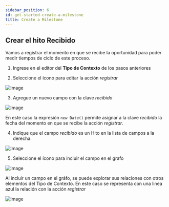 ```yaml
---
sidebar_position: 6
id: get-started-create-a-milestone
title: Create a Milestone
---
```

## Crear el hito Recibido
Vamos a registrar el momento en que se recibe la oportunidad para poder medir tiempos de ciclo de este proceso. 

1. Ingrese en el editor del **Tipo de Contexto** de los pasos anteriores

2. Seleccione el ícono para editar la acción *registrar*

![image](https://user-images.githubusercontent.com/44214222/118591037-1fece500-b769-11eb-836b-09b3a22c5167.png)

3. Agregue un nuevo campo con la clave *recibido*

![image](https://user-images.githubusercontent.com/44214222/118591135-4ca0fc80-b769-11eb-86f6-5a33a5441a06.png)

En este caso la expresión ```new Date()``` permite asignar a la clave *recibido* la fecha del momento en que se recibe la acción *registrar*. 

4. Indique que el campo *recibido* es un Hito en la lista de campos a la derecha. 

![image](https://user-images.githubusercontent.com/44214222/118591750-56772f80-b76a-11eb-83c6-26ea0618632a.png)

5. Seleccione el ícono para incluir el campo en el grafo

![image](https://user-images.githubusercontent.com/44214222/118591841-845c7400-b76a-11eb-84f6-3187ec4650a1.png)

Al incluir un campo en el gráfo, se puede explorar sus relaciones con otros elementos del Tipo de Contexto. En este caso se representa con una
linea azul la relación con la acción *registrar*

![image](https://user-images.githubusercontent.com/44214222/118591972-c7b6e280-b76a-11eb-8386-fe7bb3189bb4.png)
